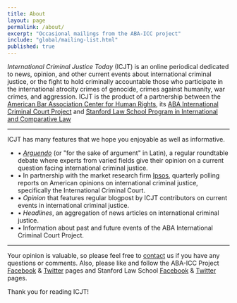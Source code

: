 ```yaml
---
title: About
layout: page
permalink: /about/
excerpt: "Occasional mailings from the ABA-ICC project"
include: "global/mailing-list.html"
published: true
---
```


*International Criminal Justice Today* (ICJT) is an online periodical dedicated to news, opinion, and other current events about international criminal justice, or the fight to hold criminally accountable those who participate in the international atrocity crimes of genocide, crimes against humanity, war crimes, and aggression. ICJT is the product of a partnership between the [American Bar Association Center for Human Rights](http://www.americanbar.org/groups/human_rights.html), its [ABA International Criminal Court Project](http://www.aba-icc.org) and [Stanford Law School Program in International and Comparative Law](https://www.law.stanford.edu/areas-of-interest/international-and-comparative-law)

---

ICJT has many features that we hope you enjoyable as well as informative. 


- ▪ [*Arguendo*](http://www.international-criminal-justice-today.org/arguendo/) (or "for 	 the sake of argument" in Latin), a regular roundtable debate where experts from 	  	  varied fields give their opinion on a current question facing international criminal 	   justice.
- ▪ In partnership with the market research firm [Ipsos](http://www.ipsos-na.com/),  	 	 quarterly polling reports on American opinions on international criminal justice, 		specifically the International Criminal Court.
- ▪ *Opinion* that features regular blogpost by ICJT contributors on current events in   	 international criminal justice.
- ▪ *Headlines*, an aggregation of news articles on international criminal justice. 
- ▪ Information about past and future events of the ABA International Criminal Court 		Project.

---

Your opinion is valuable, so please feel free to [contact](http://www.aba-icc.org/the-aba-icc-project/contact/) us if you have any questions or comments. Also, please like and follow the ABA-ICC Project [Facebook](http://facebook.com/ABAICCProject) & [Twitter](http://twitter.com/ABAICCProject) pages and Stanford Law School [Facebook](https://www.facebook.com/StanfordLawSchool) & [Twitter](https://twitter.com/stanfordlaw) pages. 


Thank you for reading ICJT!